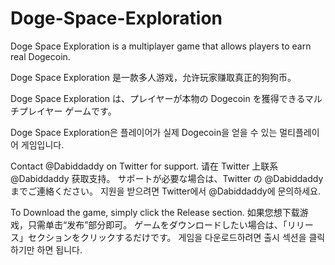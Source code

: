 # Doge-Space-Exploration
Doge Space Exploration is a multiplayer game that allows players to earn real Dogecoin. 

Doge Space Exploration 是一款多人游戏，允许玩家赚取真正的狗狗币。

Doge Space Exploration は、プレイヤーが本物の Dogecoin を獲得できるマルチプレイヤー ゲームです。

Doge Space Exploration은 플레이어가 실제 Dogecoin을 얻을 수 있는 멀티플레이어 게임입니다.

Contact @Dabiddaddy on Twitter for support.
请在 Twitter 上联系@Dabiddaddy 获取支持。
サポートが必要な場合は、Twitter の @Dabiddaddy までご連絡ください。
지원을 받으려면 Twitter에서 @Dabiddaddy에 문의하세요.

To Download the game, simply click the Release section.
如果您想下载游戏，只需单击“发布”部分即可。
ゲームをダウンロードしたい場合は、「リリース」セクションをクリックするだけです。
게임을 다운로드하려면 출시 섹션을 클릭하기만 하면 됩니다.
